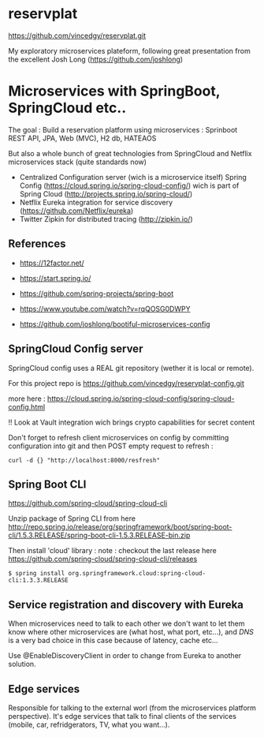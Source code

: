 # reservplat

https://github.com/vincedgy/reservplat.git

My exploratory microservices plateform, following great presentation from the excellent Josh Long (https://github.com/joshlong)

# Microservices with SpringBoot, SpringCloud etc..

The goal : 
Build a reservation platform using microservices : Sprinboot REST API, JPA, Web (MVC), H2 db, HATEAOS

But also a whole bunch of great technologies from SpringCloud and Netflix microservices stack (quite standards now)
- Centralized Configuration server (wich is a microservice itself) Spring Config (https://cloud.spring.io/spring-cloud-config/) wich is part of Spring Cloud (http://projects.spring.io/spring-cloud/)
- Netflix Eureka integration for service discovery (https://github.com/Netflix/eureka)
- Twitter Zipkin   for distributed tracing (http://zipkin.io/)

## References 

- https://12factor.net/

- https://start.spring.io/

- https://github.com/spring-projects/spring-boot

- https://www.youtube.com/watch?v=rqQOSG0DWPY

- https://github.com/joshlong/bootiful-microservices-config

## SpringCloud Config server 

SpringCloud config uses a REAL git repository (wether it is local or remote).

For this project repo is https://github.com/vincedgy/reservplat-config.git

more here : https://cloud.spring.io/spring-cloud-config/spring-cloud-config.html

!! Look at Vault integration wich brings crypto capabilities for secret content

Don't forget to refresh client microservices on config by committing configuration into git and then POST empty request to refresh :

```
curl -d {} "http://localhost:8000/resfresh"
```

## Spring Boot CLI

https://github.com/spring-cloud/spring-cloud-cli

Unzip package of Spring CLI from here
http://repo.spring.io/release/org/springframework/boot/spring-boot-cli/1.5.3.RELEASE/spring-boot-cli-1.5.3.RELEASE-bin.zip

Then install 'cloud' library :
note : checkout the last release here https://github.com/spring-cloud/spring-cloud-cli/releases

```
$ spring install org.springframework.cloud:spring-cloud-cli:1.3.3.RELEASE
```

## Service registration and discovery with Eureka

When microservices need to talk to each other we don't want to let them know where other microservices are (what host, what port, etc...), and _DNS_ is a very bad choice in this case because of latency, cache etc...

Use @EnableDiscoveryClient in order to change from Eureka to another solution.

## Edge services

Responsible for talking to the external worl (from the microservices platform perspective).
It's edge services that talk to final clients of the services (mobile, car, refridgerators, TV, what you want...).



